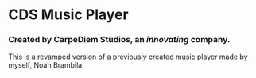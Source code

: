 # CDS Music Player
### Created by CarpeDiem Studios, an *innovating* company.
 
This is a revamped version of a previously created music player made by myself, Noah Brambila.